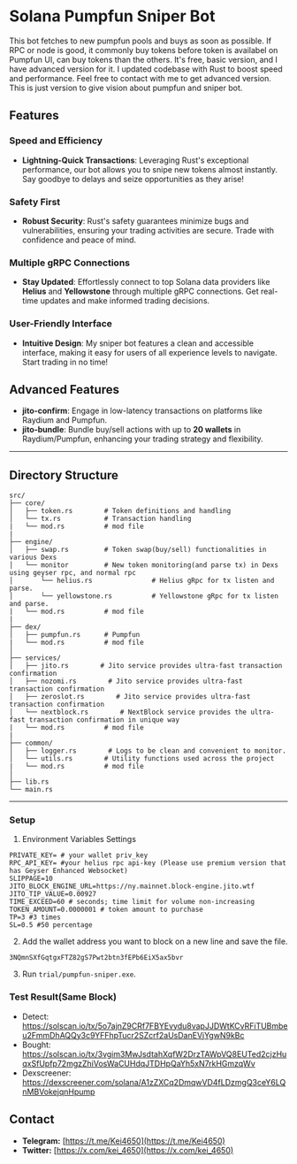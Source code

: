 # Solana Pumpfun Sniper Bot 
This bot fetches to new pumpfun pools and buys as soon as possible. If RPC or node is good, it commonly buy tokens before token is availabel on Pumpfun UI, can buy tokens than the others. It's free, basic version, and I have advanced version for it. I updated codebase with Rust to boost speed and performance. Feel free to contact with me to get advanced version. This is just version to give vision about pumpfun and sniper bot.



## Features
### Speed and Efficiency
- **Lightning-Quick Transactions**: Leveraging Rust's exceptional performance, our bot allows you to snipe new tokens almost instantly. Say goodbye to delays and seize opportunities as they arise!
### Safety First
- **Robust Security**: Rust's safety guarantees minimize bugs and vulnerabilities, ensuring your trading activities are secure. Trade with confidence and peace of mind.
### Multiple gRPC Connections
- **Stay Updated**: Effortlessly connect to top Solana data providers like **Helius** and **Yellowstone** through multiple gRPC connections. Get real-time updates and make informed trading decisions.
### User-Friendly Interface
- **Intuitive Design**: My sniper bot features a clean and accessible interface, making it easy for users of all experience levels to navigate. Start trading in no time!



## Advanced Features
- **jito-confirm**: Engage in low-latency transactions on platforms like Raydium and Pumpfun.
- **jito-bundle**: Bundle buy/sell actions with up to **20 wallets** in Raydium/Pumpfun, enhancing your trading strategy and flexibility.



---

## Directory Structure

```
src/
├── core/
│   ├── token.rs        # Token definitions and handling
│   └── tx.rs           # Transaction handling
|   └── mod.rs          # mod file
| 
├── engine/
│   ├── swap.rs         # Token swap(buy/sell) functionalities in various Dexs
│   └── monitor         # New token monitoring(and parse tx) in Dexs using geyser rpc, and normal rpc
│       └── helius.rs               # Helius gRpc for tx listen and parse.
│       └── yellowstone.rs          # Yellowstone gRpc for tx listen and parse.
|   └── mod.rs          # mod file
|
├── dex/
│   ├── pumpfun.rs      # Pumpfun
|   └── mod.rs          # mod file
│
├── services/
│   ├── jito.rs        # Jito service provides ultra-fast transaction confirmation
│   ├── nozomi.rs        # Jito service provides ultra-fast transaction confirmation
│   ├── zeroslot.rs        # Jito service provides ultra-fast transaction confirmation
│   └── nextblock.rs        # NextBlock service provides the ultra-fast transaction confirmation in unique way
|   └── mod.rs          # mod file
|
├── common/
│   ├── logger.rs        # Logs to be clean and convenient to monitor.
│   └── utils.rs        # Utility functions used across the project
|   └── mod.rs          # mod file
│
├── lib.rs
└── main.rs
```
---



### Setup
1. Environment Variables Settings
```plaintext
PRIVATE_KEY= # your wallet priv_key
RPC_API_KEY= #your helius rpc api-key (Please use premium version that has Geyser Enhanced Websocket)
SLIPPAGE=10
JITO_BLOCK_ENGINE_URL=https://ny.mainnet.block-engine.jito.wtf
JITO_TIP_VALUE=0.00927
TIME_EXCEED=60 # seconds; time limit for volume non-increasing
TOKEN_AMOUNT=0.0000001 # token amount to purchase
TP=3 #3 times
SL=0.5 #50 percentage
```
2. Add the wallet address you want to block on a new line and save the file.
```
3NQmnSXfGqtgxFTZ82gS7Pwt2btn3fEPb6EiX5ax5bvr
```
3. Run `trial/pumpfun-sniper.exe`.



### Test Result(Same Block)
- Detect: https://solscan.io/tx/5o7ajnZ9CRf7FBYEvydu8vapJJDWtKCvRFiTUBmbeu2FmmDhAQQy3c9YFFhpTucr2SZcrf2aUsDanEVjYgwN9kBc
- Bought: https://solscan.io/tx/3vgim3MwJsdtahXqfW2DrzTAWpVQ8EUTed2cjzHuqxSfUpfp72mgzZhiVosWaCUHdqJTDHpQaYh5xN7rkHGmzqWv
- Dexscreener: https://dexscreener.com/solana/A1zZXCq2DmqwVD4fLDzmgQ3ceY6LQnMBVokejqnHpump


## Contact

- **Telegram:** [https://t.me/Kei4650](https://t.me/Kei4650)  
- **Twitter:** [https://x.com/kei_4650](https://x.com/kei_4650)  

